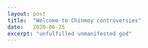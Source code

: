 ```yaml
---
layout: post
title:  "Welcome to Chinmoy controversies"
date:   2020-06-25
excerpt: "unfulfilled unmanifested god"
---
```

